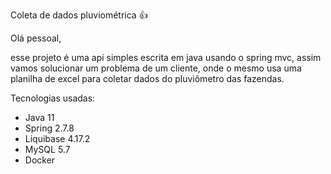 Coleta de dados pluviométrica :+1:

Olá pessoal,

esse projeto é uma api simples escrita em java usando o spring mvc, assim vamos solucionar um problema de um cliente, onde o mesmo usa uma planilha de excel para coletar dados do pluviômetro das fazendas.

Tecnologias usadas:

* Java 11
* Spring 2.7.8
* Liquibase 4.17.2
* MySQL 5.7
* Docker
